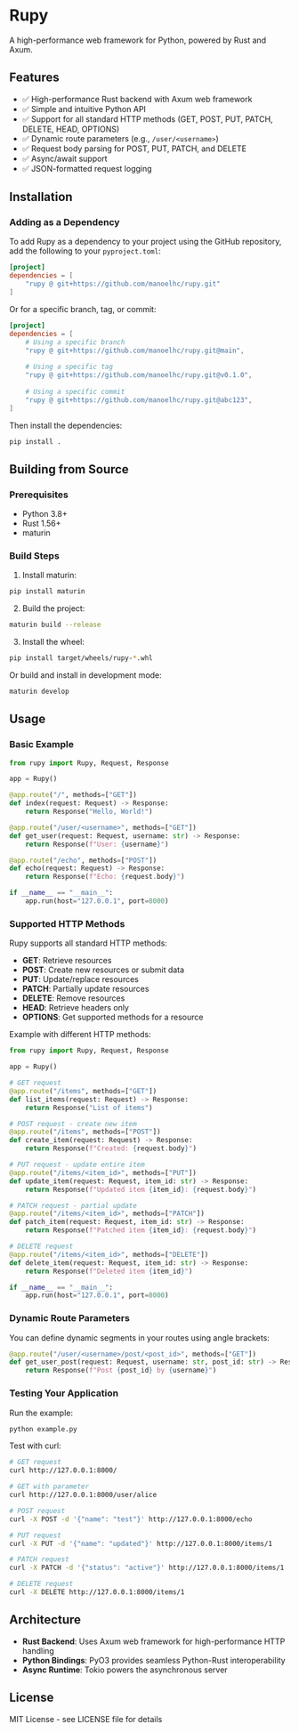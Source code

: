 # Rupy

A high-performance web framework for Python, powered by Rust and Axum.

## Features

- ✅ High-performance Rust backend with Axum web framework
- ✅ Simple and intuitive Python API
- ✅ Support for all standard HTTP methods (GET, POST, PUT, PATCH, DELETE, HEAD, OPTIONS)
- ✅ Dynamic route parameters (e.g., `/user/<username>`)
- ✅ Request body parsing for POST, PUT, PATCH, and DELETE
- ✅ Async/await support
- ✅ JSON-formatted request logging

## Installation

### Adding as a Dependency

To add Rupy as a dependency to your project using the GitHub repository, add the following to your `pyproject.toml`:

```toml
[project]
dependencies = [
    "rupy @ git+https://github.com/manoelhc/rupy.git"
]
```

Or for a specific branch, tag, or commit:

```toml
[project]
dependencies = [
    # Using a specific branch
    "rupy @ git+https://github.com/manoelhc/rupy.git@main",
    
    # Using a specific tag
    "rupy @ git+https://github.com/manoelhc/rupy.git@v0.1.0",
    
    # Using a specific commit
    "rupy @ git+https://github.com/manoelhc/rupy.git@abc123",
]
```

Then install the dependencies:

```bash
pip install .
```

## Building from Source

### Prerequisites

- Python 3.8+
- Rust 1.56+
- maturin

### Build Steps

1. Install maturin:
```bash
pip install maturin
```

2. Build the project:
```bash
maturin build --release
```

3. Install the wheel:
```bash
pip install target/wheels/rupy-*.whl
```

Or build and install in development mode:
```bash
maturin develop
```

## Usage

### Basic Example

```python
from rupy import Rupy, Request, Response

app = Rupy()

@app.route("/", methods=["GET"])
def index(request: Request) -> Response:
    return Response("Hello, World!")

@app.route("/user/<username>", methods=["GET"])
def get_user(request: Request, username: str) -> Response:
    return Response(f"User: {username}")

@app.route("/echo", methods=["POST"])
def echo(request: Request) -> Response:
    return Response(f"Echo: {request.body}")

if __name__ == "__main__":
    app.run(host="127.0.0.1", port=8000)
```

### Supported HTTP Methods

Rupy supports all standard HTTP methods:

- **GET**: Retrieve resources
- **POST**: Create new resources or submit data
- **PUT**: Update/replace resources
- **PATCH**: Partially update resources
- **DELETE**: Remove resources
- **HEAD**: Retrieve headers only
- **OPTIONS**: Get supported methods for a resource

Example with different HTTP methods:

```python
from rupy import Rupy, Request, Response

app = Rupy()

# GET request
@app.route("/items", methods=["GET"])
def list_items(request: Request) -> Response:
    return Response("List of items")

# POST request - create new item
@app.route("/items", methods=["POST"])
def create_item(request: Request) -> Response:
    return Response(f"Created: {request.body}")

# PUT request - update entire item
@app.route("/items/<item_id>", methods=["PUT"])
def update_item(request: Request, item_id: str) -> Response:
    return Response(f"Updated item {item_id}: {request.body}")

# PATCH request - partial update
@app.route("/items/<item_id>", methods=["PATCH"])
def patch_item(request: Request, item_id: str) -> Response:
    return Response(f"Patched item {item_id}: {request.body}")

# DELETE request
@app.route("/items/<item_id>", methods=["DELETE"])
def delete_item(request: Request, item_id: str) -> Response:
    return Response(f"Deleted item {item_id}")

if __name__ == "__main__":
    app.run(host="127.0.0.1", port=8000)
```

### Dynamic Route Parameters

You can define dynamic segments in your routes using angle brackets:

```python
@app.route("/user/<username>/post/<post_id>", methods=["GET"])
def get_user_post(request: Request, username: str, post_id: str) -> Response:
    return Response(f"Post {post_id} by {username}")
```

### Testing Your Application

Run the example:
```bash
python example.py
```

Test with curl:
```bash
# GET request
curl http://127.0.0.1:8000/

# GET with parameter
curl http://127.0.0.1:8000/user/alice

# POST request
curl -X POST -d '{"name": "test"}' http://127.0.0.1:8000/echo

# PUT request
curl -X PUT -d '{"name": "updated"}' http://127.0.0.1:8000/items/1

# PATCH request
curl -X PATCH -d '{"status": "active"}' http://127.0.0.1:8000/items/1

# DELETE request
curl -X DELETE http://127.0.0.1:8000/items/1
```

## Architecture

- **Rust Backend**: Uses Axum web framework for high-performance HTTP handling
- **Python Bindings**: PyO3 provides seamless Python-Rust interoperability
- **Async Runtime**: Tokio powers the asynchronous server

## License

MIT License - see LICENSE file for details
